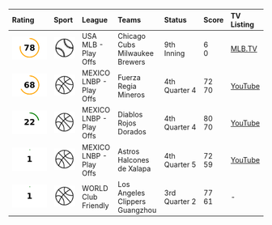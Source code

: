 | Rating                                                                                                                                 | Sport                                                                                                                | League                     | Teams                             | Status        | Score    | TV Listing                                                         |
|:---------------------------------------------------------------------------------------------------------------------------------------|:---------------------------------------------------------------------------------------------------------------------|:---------------------------|:----------------------------------|:--------------|:---------|:-------------------------------------------------------------------|
| <img src="https://raw.githubusercontent.com/BlakeDuncan25/Donut-SVG-Ratings/bac4e4a278175106499642192132b1786a9aec38/78.svg" alt="78"> | <img src="https://raw.githubusercontent.com/BlakeDuncan25/Donut-SVG-Ratings/master/baseball.png" alt="Baseball">     | USA<br>MLB - Play Offs     | Chicago Cubs<br>Milwaukee Brewers | 9th Inning    | 6<br>0   | <a href="https://www.mlb.com/live-stream-games">MLB.TV</a>         |
| <img src="https://raw.githubusercontent.com/BlakeDuncan25/Donut-SVG-Ratings/bac4e4a278175106499642192132b1786a9aec38/68.svg" alt="68"> | <img src="https://raw.githubusercontent.com/BlakeDuncan25/Donut-SVG-Ratings/master/basketball.png" alt="Basketball"> | MEXICO<br>LNBP - Play Offs | Fuerza Regia<br>Mineros           | 4th Quarter 4 | 72<br>70 | <a href="https://www.youtube.com/@LNBPOFICIAL/streams">YouTube</a> |
| <img src="https://raw.githubusercontent.com/BlakeDuncan25/Donut-SVG-Ratings/bac4e4a278175106499642192132b1786a9aec38/22.svg" alt="22"> | <img src="https://raw.githubusercontent.com/BlakeDuncan25/Donut-SVG-Ratings/master/basketball.png" alt="Basketball"> | MEXICO<br>LNBP - Play Offs | Diablos Rojos<br>Dorados          | 4th Quarter 4 | 80<br>70 | <a href="https://www.youtube.com/@LNBPOFICIAL/streams">YouTube</a> |
| <img src="https://raw.githubusercontent.com/BlakeDuncan25/Donut-SVG-Ratings/bac4e4a278175106499642192132b1786a9aec38/1.svg" alt="1">   | <img src="https://raw.githubusercontent.com/BlakeDuncan25/Donut-SVG-Ratings/master/basketball.png" alt="Basketball"> | MEXICO<br>LNBP - Play Offs | Astros<br>Halcones de Xalapa      | 4th Quarter 5 | 72<br>59 | <a href="https://www.youtube.com/@LNBPOFICIAL/streams">YouTube</a> |
| <img src="https://raw.githubusercontent.com/BlakeDuncan25/Donut-SVG-Ratings/bac4e4a278175106499642192132b1786a9aec38/1.svg" alt="1">   | <img src="https://raw.githubusercontent.com/BlakeDuncan25/Donut-SVG-Ratings/master/basketball.png" alt="Basketball"> | WORLD<br>Club Friendly     | Los Angeles Clippers<br>Guangzhou | 3rd Quarter 2 | 77<br>61 | -                                                                  |